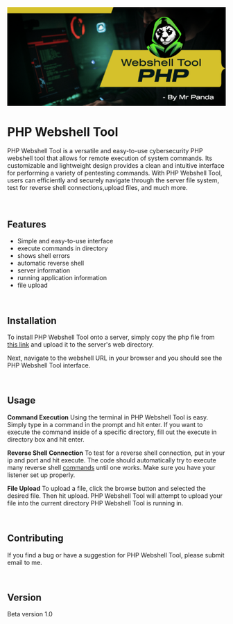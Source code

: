 <img width="681" alt="PHP Webshell Tool" src="https://github.com/MrP4nda1337/php-webshell/blob/main/php-webshell.png">

# PHP Webshell Tool

PHP Webshell Tool is a versatile and easy-to-use cybersecurity PHP webshell tool that allows for remote execution of system commands. Its customizable and lightweight design provides a clean and intuitive interface for performing a variety of pentesting commands. With PHP Webshell Tool, users can efficiently and securely navigate through the server file system, test for reverse shell connections,upload files, and much more.
<br><br><br>

## Features

- Simple and easy-to-use interface
- execute commands in directory
- shows shell errors
- automatic reverse shell
- server information
- running application information
- file upload

<br>


## Installation

To install PHP Webshell Tool onto a server, simply copy the php file from [this link](https://github.com/MrP4nda1337/php-webshell/blob/main/cpwt.php) and upload it to the server's web directory.

Next, navigate to the webshell URL in your browser and you should see the PHP Webshell Tool interface.

<br>

## Usage

**Command Execution**
Using the terminal in PHP Webshell Tool is easy. Simply type in a command in the prompt and hit enter. If you want to execute the command inside of a specific directory, fill out the execute in directory box and hit enter.

**Reverse Shell Connection**
To test for a reverse shell connection, put in your ip and port and hit execute. The code should automatically try to execute many reverse shell [commands](https://github.com/swisskyrepo/PayloadsAllTheThings/blob/master/Methodology%20and%20Resources/Reverse%20Shell%20Cheatsheet.md) until one works. Make sure you have your listener set up properly.

**File Upload**
To upload a file, click the browse button and selected the desired file. Then hit upload. PHP Webshell Tool will attempt to upload your file into the current directory PHP Webshell Tool is running in.

<br>

## Contributing

If you find a bug or have a suggestion for PHP Webshell Tool, please submit email to me.


<br>

## Version
Beta version 1.0

